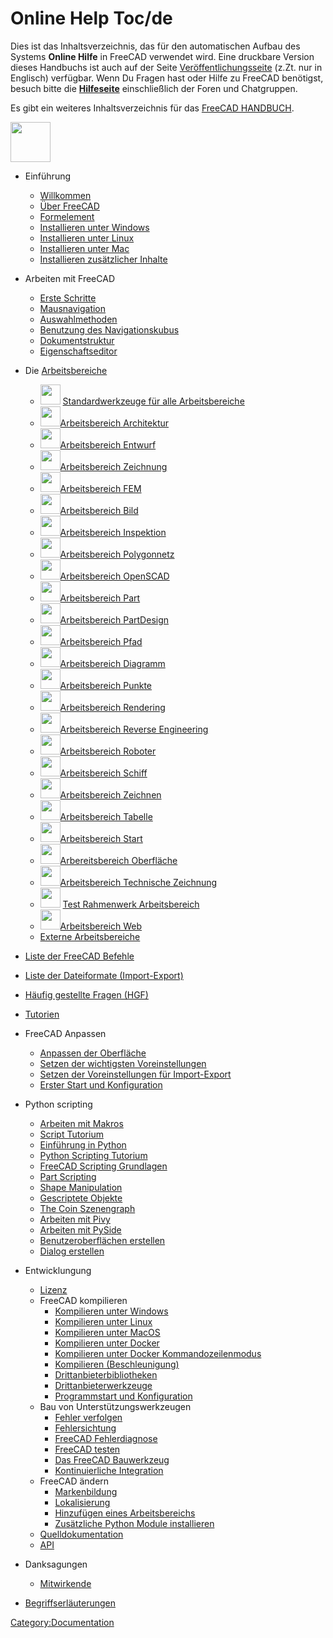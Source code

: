 # Online Help Toc/de


Dies ist das Inhaltsverzeichnis, das für den automatischen Aufbau des Systems **Online Hilfe** in FreeCAD verwendet wird. Eine druckbare Version dieses Handbuchs ist auch auf der Seite [Veröffentlichungsseite](https://github.com/FreeCAD/FreeCAD/releases) (z.Zt. nur in Englisch) verfügbar. Wenn Du Fragen hast oder Hilfe zu FreeCAD benötigst, besuch bitte die **[Hilfeseite](Help/de.md)** einschließlich der Foren und Chatgruppen.

Es gibt ein weiteres Inhaltsverzeichnis für das [FreeCAD HANDBUCH](Manual:Introduction/de.md).

<img alt="" src=images/Online_Help_Toc.svg  style="width:64px;">

-   Einführung
    -   [Willkommen](Online_Help_Startpage/de.md)
    -   [Über FreeCAD](About_FreeCAD/de.md)
    -   [Formelement](Feature_list/de.md)
    -   [Installieren unter Windows](Install_on_Windows/de.md)
    -   [Installieren unter Linux](Install_on_Linux/de.md)
    -   [Installieren unter Mac](Install_on_Mac/de.md)
    -   [Installieren zusätzlicher Inhalte](Installing/de.md)

-   Arbeiten mit FreeCAD
    -   [Erste Schritte](Getting_started/de.md)
    -   [Mausnavigation](Mouse_navigation/de.md)
    -   [Auswahlmethoden](Selection_methods/de.md)
    -   [Benutzung des Navigationskubus](Navigation_Cube/de.md)
    -   [Dokumentstruktur](Document_structure/de.md)
    -   [Eigenschaftseditor](Property_editor/de.md)

-   Die [Arbeitsbereiche](Workbenches/de.md)
    -   <img alt="" src=images/Freecad.svg  style="width:32px;"> [Standardwerkzeuge für alle Arbeitsbereiche](Std_Base/de.md)
    -   <img alt="" src=images/Workbench_Arch.svg  style="width:32px;">[Arbeitsbereich Architektur](Arch_Workbench/de.md)
    -   <img alt="" src=images/Workbench_Draft.svg  style="width:32px;">[Arbeitsbereich Entwurf](Draft_Workbench/de.md)
    -   <img alt="" src=images/Workbench_Drawing.svg  style="width:32px;">[Arbeitsbereich Zeichnung](Drawing_Workbench/de.md)
    -   <img alt="" src=images/Workbench_FEM.svg  style="width:32px;">[Arbeitsbereich FEM](FEM_Workbench/de.md)
    -   <img alt="" src=images/Workbench_Image.svg  style="width:32px;">[Arbeitsbereich Bild](Image_Workbench/de.md)
    -   <img alt="" src=images/Workbench_Inspection.svg  style="width:32px;">[Arbeitsbereich Inspektion](Inspection_Workbench/de.md)
    -   <img alt="" src=images/Workbench_Mesh.svg  style="width:32px;">[Arbeitsbereich Polygonnetz](Mesh_Workbench/de.md)
    -   <img alt="" src=images/Workbench_OpenSCAD.svg  style="width:32px;">[Arbeitsbereich OpenSCAD](OpenSCAD_Workbench/de.md)
    -   <img alt="" src=images/Workbench_Part.svg  style="width:32px;">[Arbeitsbereich Part](Part_Workbench/de.md)
    -   <img alt="" src=images/Workbench_PartDesign.svg  style="width:32px;">[Arbeitsbereich PartDesign](PartDesign_Workbench/de.md)
    -   <img alt="" src=images/Workbench_Path.svg  style="width:32px;">[Arbeitsbereich Pfad](Path_Workbench/de.md)
    -   <img alt="" src=images/Workbench_Plot.svg  style="width:32px;">[Arbeitsbereich Diagramm](Plot_Workbench/de.md)
    -   <img alt="" src=images/Workbench_Points.svg  style="width:32px;">[Arbeitsbereich Punkte](Points_Workbench/de.md)
    -   <img alt="" src=images/Workbench_Raytracing.svg  style="width:32px;">[Arbeitsbereich Rendering](Raytracing_Workbench/de.md)
    -   <img alt="" src=images/Workbench_Reverse_Engineering.svg  style="width:32px;">[Arbeitsbereich Reverse Engineering](Reverse_Engineering_Workbench/de.md)
    -   <img alt="" src=images/Workbench_Robot.svg  style="width:32px;">[Arbeitsbereich Roboter](Robot_Workbench/de.md)
    -   <img alt="" src=images/Workbench_Ship.svg  style="width:32px;">[Arbeitsbereich Schiff](Ship_Workbench/de.md)
    -   <img alt="" src=images/Workbench_Sketcher.svg  style="width:32px;">[Arbeitsbereich Zeichnen](Sketcher_Workbench/de.md)
    -   <img alt="" src=images/Workbench_Spreadsheet.svg  style="width:32px;">[Arbeitsbereich Tabelle](Spreadsheet_Workbench/de.md)
    -   <img alt="" src=images/Workbench_Start.svg  style="width:32px;">[Arbeitsbereich Start](Start_Workbench/de.md)
    -   <img alt="" src=images/Workbench_Surface.svg  style="width:32px;">[Arbereitsbereich Oberfläche](Surface_Workbench/de.md)
    -   <img alt="" src=images/Workbench_TechDraw.svg  style="width:32px;">[Arbeitsbereich Technische Zeichnung](TechDraw_Workbench/de.md)
    -   <img alt="" src=images/Workbench_Test.svg  style="width:32px;"> [Test Rahmenwerk Arbeitsbereich](Testing.md)
    -   <img alt="" src=images/Workbench_Web.svg  style="width:32px;">[Arbeitsbereich Web](Web_Workbench/de.md)
    -   [Externe Arbeitsbereiche](External_workbenches/de.md)

-   [Liste der FreeCAD Befehle](List_of_Commands/de.md)

-   [Liste der Dateiformate (Import-Export)](Import_Export/de.md)

-   [Häufig gestellte Fragen (HGF)](Frequently_asked_questions/de.md)

-   [Tutorien](Tutorials/de.md)

-   FreeCAD Anpassen
    -   [Anpassen der Oberfläche](Interface_Customization/de.md)
    -   [Setzen der wichtigsten Voreinstellungen](Preferences_Editor/de.md)
    -   [Setzen der Voreinstellungen für Import-Export ](Import_Export_Preferences/de.md)
    -   [Erster Start und Konfiguration](Start_up_and_Configuration.md)

-   Python scripting
    -   [Arbeiten mit Makros](Macros/de.md)
    -   [Script Tutorium](Scripts/de.md)
    -   [Einführung in Python](Introduction_to_Python/de.md)
    -   [Python Scripting Tutorium](Python_scripting_tutorial/de.md)
    -   [FreeCAD Scripting Grundlagen](FreeCAD_Scripting_Basics/de.md)
    -   [Part Scripting](Part_scripting/de.md)
    -   [Shape Manipulation](Topological_data_scripting/de.md)
    -   [Gescriptete Objekte](Scripted_objects/de.md)
    -   [The Coin Szenengraph](Scenegraph/de.md)
    -   [Arbeiten mit Pivy](Pivy/de.md)
    -   [Arbeiten mit PySide](PySide/de.md)
    -   [Benutzeroberflächen erstellen](Interface_creation/de.md)
    -   [Dialog erstellen](Dialog_creation/de.md)

-   Entwicklungung
    -   [Lizenz](Licence/de.md)
    -   FreeCAD kompilieren
        -   [Kompilieren unter Windows](Compile_on_Windows/de.md)
        -   [Kompilieren unter Linux](Compile_on_Linux/de.md)
        -   [Kompilieren unter MacOS](Compile_on_MacOS/de.md)
        -   [Kompilieren unter Docker](Compile_on_Docker/de.md)
        -   [Kompilieren unter Docker Kommandozeilenmodus](FreeCAD_Docker_CLI_mode.md)
        -   [Kompilieren (Beschleunigung)](Compiling_(Speeding_up)/de.md)
        -   [Drittanbieterbibliotheken](Third_Party_Libraries/de.md)
        -   [Drittanbieterwerkzeuge](Third_Party_Tools/de.md)
        -   [Programmstart und Konfiguration](Start_up_and_Configuration/de.md)
    -   Bau von Unterstützungswerkzeugen
        -   [Fehler verfolgen](Tracker/de.md)
        -   [Fehlersichtung](Bug_Triage.md)
        -   [FreeCAD Fehlerdiagnose](Debugging/de.md)
        -   [FreeCAD testen](Testing/de.md)
        -   [Das FreeCAD Bauwerkzeug](FreeCAD_Build_Tool/de.md)
        -   [Kontinuierliche Integration](Continuous_Integration/de.md)
    -   FreeCAD ändern
        -   [Markenbildung](Branding/de.md)
        -   [Lokalisierung](Localisation/de.md)
        -   [Hinzufügen eines Arbeitsbereichs](Workbench_creation/de.md)
        -   [Zusätzliche Python Module installieren](Extra_python_modules/de.md)
    -   [Quelldokumentation](Source_documentation/de.md)
    -   [API](https://www.freecadweb.org/api/)

-   Danksagungen
    -   [Mitwirkende](Contributors/de.md)

-   [Begriffserläuterungen](Glossary/de.md)




[Category:Documentation](Category:Documentation.md)
